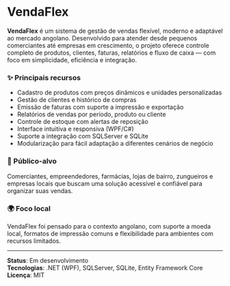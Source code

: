# VendaFlex

**VendaFlex** é um sistema de gestão de vendas flexível, moderno e adaptável ao mercado angolano. Desenvolvido para atender desde pequenos comerciantes até empresas em crescimento, o projeto oferece controle completo de produtos, clientes, faturas, relatórios e fluxo de caixa — com foco em simplicidade, eficiência e integração.

### ✨ Principais recursos
- Cadastro de produtos com preços dinâmicos e unidades personalizadas
- Gestão de clientes e histórico de compras
- Emissão de faturas com suporte a impressão e exportação
- Relatórios de vendas por período, produto ou cliente
- Controle de estoque com alertas de reposição
- Interface intuitiva e responsiva (WPF/C#)
- Suporte a integração com SQLServer e SQLite
- Modularização para fácil adaptação a diferentes cenários de negócio

### 🎯 Público-alvo
Comerciantes, empreendedores, farmácias, lojas de bairro, zungueiros e empresas locais que buscam uma solução acessível e confiável para organizar suas vendas.

### 🌍 Foco local
VendaFlex foi pensado para o contexto angolano, com suporte a moeda local, formatos de impressão comuns e flexibilidade para ambientes com recursos limitados.

---

**Status**: Em desenvolvimento  
**Tecnologias**: .NET (WPF), SQLServer, SQLite, Entity Framework Core  
**Licença**: MIT

